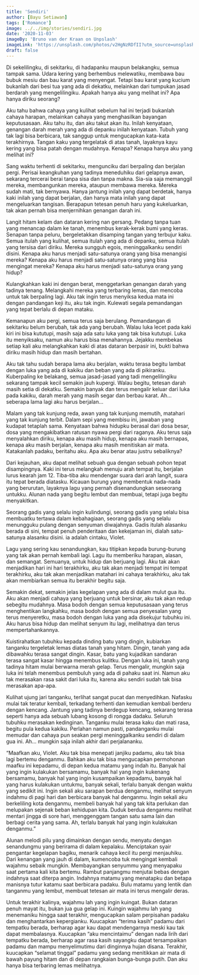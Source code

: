 ```yaml
---
title: 'Sendiri'
author: [Bayu Setiawan]
tags: ['Romance']
image: ../../img/stories/sendiri.jpg
date: '2020-11-03'
imageBy: 'Bruno van der Kraan on Unpslash'
imageLink: 'https://unsplash.com/photos/v2HgNzRDfII?utm_source=unsplash&utm_medium=referral&utm_content=creditShareLink'
draft: false
---
```


Di sekelilingku, di sekitarku, di hadapanku maupun belakangku, semua tampak sama. Udara kering yang berhembus melewatiku, membawa bau bubuk mesiu dan bau karat yang menyengat. Tetapi bau karat yang kucium bukanlah dari besi tua yang ada di dekatku, melainkan dari tumpukan jasad berdarah yang mengelilingiku. Apakah hanya aku yang melihat ini? Apa hanya diriku seorang?

Aku tahu bahwa cahaya yang kulihat sebelum hal ini terjadi bukanlah cahaya harapan, melainkan cahaya yang menghasilkan bayangan keputusasaan. Aku tahu itu, dan aku takut akan itu. Inilah kenyataan, genangan darah merah yang ada di depanku inilah kenyataan. Tubuh yang tak lagi bisa berbicara, tak sanggup untuk mengucapkan kata-kata terakhirnya. Tangan kaku yang tergelatak di atas tanah, layaknya kayu kering yang bisa patah dengan mudahnya. Kenapa? Kenapa hanya aku yang melihat ini?

Sang waktu terhenti di sekitarku, mengunciku dari berpaling dan berjalan pergi. Perisai keangkuhan yang tadinya meneduhiku dari gelapnya awan, sekarang tercerai berai tanpa sisa dan tanpa makna. Sia-sia saja memanggil mereka, membangunkan mereka, ataupun membawa mereka. Mereka sudah mati, tak bernyawa. Hanya jantung inilah yang dapat berdetak, hanya kaki inilah yang dapat berjalan, dan hanya mata inilah yang dapat mengeluarkan tangisan. Berapapun tetesan penuh haru yang kukeluarkan, tak akan pernah bisa menjernihkan genangan darah ini.

Langit hitam kelam dan dataran kering nan gersang. Pedang tanpa tuan yang menancap dalam ke tanah, menembus kerak-kerak bumi yang keras. Senapan tanpa peluru, bergeletakkan disamping tangan yang terbujur kaku. Semua itulah yang kulihat, semua itulah yang ada di depanku, semua itulah yang tersisa dari diriku. Mereka sungguh egois, meninggalkanku sendiri disini. Kenapa aku harus menjadi satu-satunya orang yang bisa menangisi mereka? Kenapa aku harus menjadi satu-satunya orang yang bisa mengingat mereka? Kenapa aku harus menjadi satu-satunya orang yang hidup?

Kulangkahkan kaki ini dengan berat, menggetarkan genangan darah yang tadinya tenang. Melangkahi mereka yang terbaring lemas, dan mencoba untuk tak berpaling lagi. Aku tak ingin terus menyiksa kedua mata ini dengan pandangan keji itu, aku tak ingin. Kulewati segala pemandangan yang tepat berlalu di depan mataku.

Kemanapun aku pergi, semua terus saja berulang. Pemandangan di sekitarku belum berubah, tak ada yang berubah. Walau luka lecet pada kaki kiri ini bisa kututupi, masih saja ada satu luka yang tak bisa kututupi. Luka itu menyiksaku, namun aku harus bisa menahannya. Jejakku membekas setiap kali aku melangkahkan kaki di atas dataran berpasir ini, bukti bahwa diriku masih hidup dan masih bertahan.

Aku tak tahu sudah berapa lama aku berjalan, waktu terasa begitu lambat dengan luka yang ada di kakiku dan beban yang ada di pikiranku. Kuberpaling ke belakang, semua jasad-jasad yang tadi mengelilingiku sekarang tampak kecil semakin jauh kupergi. Walau begitu, tetesan darah masih setia di dekatku. Semakin banyak dan terus mengalir keluar dari luka pada kakiku, darah merah yang masih segar dan berbau karat. Ah… seberapa lama lagi aku harus berjalan…

Malam yang tak kunjung reda, awan yang tak kunjung memutih, matahari yang tak kunjung terbit. Dalam sepi yang membisu ini, jawaban yang kudapat tetaplah sama. Kenyataan bahwa hidupku berasal dari dosa besar, dosa yang mengakibatkan ratusan nyawa pergi dari raganya. Aku terus saja menyalahkan diriku, kenapa aku masih hidup, kenapa aku masih bernapas, kenapa aku masih berjalan, kenapa aku masih menitiskan air mata. Katakanlah padaku, beritahu aku. Apa aku benar atau justru sebaliknya?

Dari kejauhan, aku dapat melihat sebuah gua dengan sebuah pohon tepat disampingnya. Kaki ini terus melangkah menuju arah tempat itu, berjalan lurus kearah jam 12. Tiba-tiba aku mendengar suara dari arah langit, suara itu tepat berada diatasku. Kicauan burung yang membentuk nada-nada yang berurutan, layaknya lagu yang pernah disenandungkan seseorang untukku. Alunan nada yang begitu lembut dan membuai, tetapi juga begitu menyakitkan.

Seorang gadis yang selalu ingin kulindungi, seorang gadis yang selalu bisa membuatku tertawa dalam kebahagiaan, seorang gadis yang selalu menungguku pulang dengan senyuman diwajahnya. Gadis itulah alasanku berada di sini, tempat penuh penderitaan dan kekejaman ini, dialah satu-satunya alasanku disini. ia adalah cintaku, Violet.

Lagu yang sering kau senandungkan, kau titipkan kepada burung-burung yang tak akan pernah kembali lagi. Lagu itu memberiku harapan, alasan, dan semangat. Semuanya, untuk hidup dan berjuang lagi. Aku tak akan menjadikan hari ini hari terakhirku, aku tak akan menjadi tempat ini tempat terakhirku, aku tak akan menjadikan matahari ini cahaya terakhirku, aku tak akan membiarkan semua itu berakhir begitu saja.

Semakin dekat, semakin jelas kegelapan yang ada di dalam mulut gua itu. Aku akan menjadi cahaya yang berjuang untuk bersinar, aku tak akan redup sebegitu mudahnya. Masa bodoh dengan semua keputusasaan yang terus menghentikan langkahku, masa bodoh dengan semua penyesalan yang terus menyeretku, masa bodoh dengan luka yang ada disekujur tubuhku ini. Aku harus bisa hidup dan melihat senyum itu lagi, melihatnya dan terus mempertahankannya.

Kuistirahatkan tubuhku kepada dinding batu yang dingin, kubiarkan tanganku tergeletak lemas diatas tanah yang hitam. Dingin, tanah yang ada dibawahku terasa sangat dingin. Kasar, batu yang kujadikan sandaran terasa sangat kasar hingga menembus kulitku. Dengan luka ini, tanah yang tadinya hitam mulai berwarna merah gelap. Terus mengalir, mungkin saja luka ini telah menembus pembuluh yang ada di pahaku saat ini. Namun aku tak merasakan rasa sakit dari luka itu, karena aku sendiri sudah tak bisa merasakan apa-apa. 

Kulihat ujung jari tanganku, terlihat sangat pucat dan menyedihkan. Nafasku mulai tak teratur kembali, terkadang terhenti dan kemudian kembali berderu dengan kencang. Jantung yang tadinya berdegup kencang, sekarang terasa seperti hanya ada sebuah lubang kosong di rongga dadaku. Seluruh tubuhku merasakan kedinginan. Tanganku mulai terasa kaku dan mati rasa, begitu pula kedua kakiku. Perlahan namun pasti, pandanganku mulai memudar dan cahaya pun seakan pergi meninggalkanku sendiri di dalam gua ini. Ah… mungkin saja inilah akhir dari perjalananku.

“Maafkan aku, Violet. Aku tak bisa menepati janjiku padamu, aku tak bisa lagi bertemu denganmu. Bahkan aku tak bisa mengucapkan permohonan maafku ini kepadamu, di depan kedua matamu yang indah itu. Banyak hal yang ingin kulakukan bersamamu, banyak hal yang ingin kukenang bersamamu, banyak hal yang ingin kusampaikan kepadamu, banyak hal yang harus kulakukan untukmu, banyak sekali, terlalu banyak dengan waktu yang sedikit ini. Ingin sekali aku sarapan berdua denganmu, melihat senyum indahmu di pagi hari dan berbicara banyak hal denganmu. Ingin sekali aku berkeliling kota denganmu, membeli banyak hal yang tak kita perlukan dan melupakan sejenak beban kehidupan kita. Duduk  berdua denganmu melihat mentari jingga di sore hari, menggenggam tangan satu sama lain dan berbagi cerita yang sama. Ah, terlalu banyak hal yang ingin kulakukan denganmu.”

Alunan melodi pilu yang dimainkan dengan sendu, menyatu dengan senandungmu yang berirama di dalam kepalaku. Menciptakan syair pengantar kegelapan bagiku, menarik cahaya kecil itu pergi menjauhiku. Dari kenangan yang jauh di dalam, kumencoba tuk mengingat kembali wajahmu sebaik mungkin. Membayangkan senyummu yang menyapaku saat pertama kali kita bertemu. Rambut panjangmu menjutai bebas dengan indahnya saat diterpa angin. Indahnya matamu yang menatapku dan betapa manisnya tutur katamu saat berbicara padaku. Bulu matamu yang lentik dan tanganmu yang lembut, membuat tetesan air mata ini terus mengalir deras.

Untuk terakhir kalinya, wajahmu lah yang ingin kuingat. Bukan dataran penuh mayat itu, bukan jua gua gelap ini. Kuingin wajahmu lah yang menemaniku hingga saat terakhir, mengucapkan salam perpisahan padaku dan menghantarkan kepergianku. Kuucapkan “terima kasih” padamu dari tempatku berada, berharap agar kau dapat mendengarnya meski kau tak dapat membalasnya. Kuucapkan “aku mencintaimu” dengan nada lirih dari tempatku berada, berharap agar rasa kasih sayangku dapat tersampaikan padamu dan mampu menyelimutimu dari dinginnya hujan disana. Terakhir, kuucapkan “selamat tinggal” padamu yang sedang menitikkan air mata di bawah payung hitam dan di depan rangkaian bunga-bunga putih. Dan aku hanya bisa terbaring lemas melihatnya.
